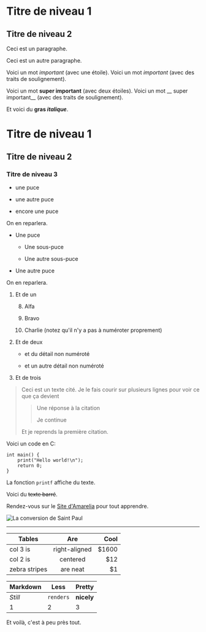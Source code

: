 Titre de niveau 1
=================

Titre de niveau 2
-----------------


Ceci est un paragraphe.

Ceci est
un autre paragraphe.

Voici un mot *important* (avec une étoile). Voici un mot _important_ (avec des traits de soulignement).

Voici un mot **super important** (avec deux étoiles). Voici un mot __ super important__ (avec des traits de soulignement).

Et voici du **gras _italique_**.

# Titre de niveau 1

## Titre de niveau 2

### Titre de niveau 3

* une puce

* une autre puce

* encore une puce

On en reparlera.

* Une puce

   * Une sous-puce

   * Une autre sous-puce

* Une autre puce

On en reparlera.

1. Et de un

   8. Alfa

   5. Bravo

   3. Charlie (notez qu'il n'y a pas à numéroter proprement)

2. Et de deux

   - et du détail non numéroté

   - et un autre détail non numéroté

3. Et de trois

> Ceci est un texte cité. Je le fais
> courir sur plusieurs lignes
> pour voir ce que ça devient
> 
> > Une réponse à la citation
> >
> > Je continue
> 
> Et je reprends la première citation.

Voici un code en C:

    int main() {
        print("Hello world!\n");
        return 0;
    }

La fonction `printf` affiche du texte.

Voici du ~~texte barré~~.

Rendez-vous sur le [Site d'Amarelia](http://www.amarelia.ch) pour tout apprendre.

![La conversion de Saint Paul](http://courteline.org/hotes/images_blog/conversion_saint_paul_le_caravage.jpg)

------------------

| Tables        | Are           | Cool  |
| ------------- |:-------------:| -----:|
| col 3 is      | right-aligned | $1600 |
| col 2 is      | centered      |   $12 |
| zebra stripes | are neat      |    $1 |

Markdown | Less | Pretty
--- | --- | ---
*Still* | `renders` | **nicely**
1 | 2 | 3

Et voilà, c'est à peu près tout.

